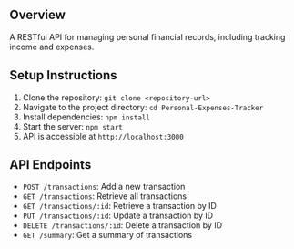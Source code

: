 ## Overview
A RESTful API for managing personal financial records, including tracking income and expenses.

## Setup Instructions
1. Clone the repository: `git clone <repository-url>`
2. Navigate to the project directory: `cd Personal-Expenses-Tracker`
3. Install dependencies: `npm install`
4. Start the server: `npm start`
5. API is accessible at `http://localhost:3000`

## API Endpoints
- `POST /transactions`: Add a new transaction
- `GET /transactions`: Retrieve all transactions
- `GET /transactions/:id`: Retrieve a transaction by ID
- `PUT /transactions/:id`: Update a transaction by ID
- `DELETE /transactions/:id`: Delete a transaction by ID
- `GET /summary`: Get a summary of transactions
